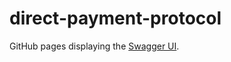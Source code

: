 # direct-payment-protocol

GitHub pages displaying the [Swagger UI](https://jadwahab.github.io/invoice-based-payments/).
